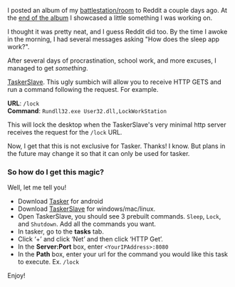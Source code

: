 I posted an album of my [battlestation/room](http://www.reddit.com/r/battlestations/comments/2eco5x/i_like_red_white_and_black/) to Reddit a couple days ago. At the [end of the album](http://i.imgur.com/230L5BK.gif) I showcased a little something I was working on. 

I thought it was pretty neat, and I guess Reddit did too. By the time I awoke in the morning, I had several messages asking "How does the sleep app work?". 

After several days of procrastination, school work, and more excuses, I managed to get _something_. 

[TaskerSlave](https://github.com/headdetect/TaskerSlave). This ugly sumbich will allow you to receive HTTP GETS and run a command following the request. For example. 

**URL**: `/lock`  
**Command**: `Rundll32.exe User32.dll,LockWorkStation`

This will lock the desktop when the TaskerSlave's very minimal http server receives the request for the `/lock` URL. 

Now, I get that this is not exclusive for Tasker. Thanks! I know. But plans in the future may change it so that it can only be used for tasker.

### So how do I get this magic?

Well, let me tell you!

- Download [Tasker](https://play.google.com/store/apps/details?id=net.dinglisch.android.taskerm&hl=en) for android
- Download [TaskerSlave](TODO) for windows/mac/linux.
- Open TaskerSlave, you should see 3 prebuilt commands. `Sleep`, `Lock`, and `Shutdown`. Add all the commands you want.
- In tasker, go to the **tasks** tab.
- Click ‘+’ and click ‘Net’ and then click ‘HTTP Get’. 
- In the **Server:Port** box, enter `<YourIPAddress>:8080`
- In the **Path** box, enter your url for the command you would like this task to execute. Ex. `/lock`

Enjoy!
